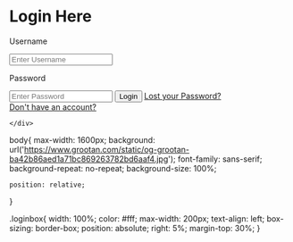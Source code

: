 <!DOCTYPE html>
<html lang="en">
<head>
    <meta charset="UTF-8">
    <meta http-equiv="X-UA-Compatible" content="IE=edge">
    <meta name="viewport" content="width=device-width, initial-scale=1.0">
    <title>Document</title>
    <link rel="stylesheet" href="charan.css">
</head>
<body>
    <div class="loginbox">
        <h1>Login Here</h1>
        <form>
            <p>Username</p>
            <input type="text" name="" placeholder="Enter Username">
            <p>Password</p>
            <input type="Password" name="" placeholder="Enter Password">
            <input type="submit" name="" value="Login">
            <a href="#">Lost your Password?</a><br>
            <a href="#">Don't have an account?</a>
        </form>
    
        
    </div>
</body>
</html>

body{
    max-width: 1600px;
    background: url('https://www.grootan.com/static/og-grootan-ba42b86aed1a71bc869263782bd6aaf4.jpg');
    font-family: sans-serif;
    background-repeat: no-repeat;
    background-size: 100%;
    
    position: relative;
}

.loginbox{
    width: 100%;
    color: #fff;
    max-width: 200px;
    text-align: left;
    box-sizing: border-box;
    position: absolute;
    right: 5%;
    margin-top: 30%;
}

